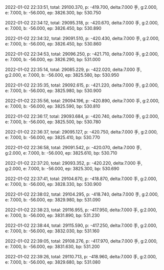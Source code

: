2022-01-02 22:33:51, total: 29100.370, p: -419.700, delta:7.000 手, g:2.000, e: 7.000, b: -56.000, ep: 3826.300, bp: 530.750

2022-01-02 22:34:12, total: 29095.318, p: -420.670, delta:7.000 手, g:2.000, e: 7.000, b: -56.000, ep: 3826.450, bp: 530.890

2022-01-02 22:34:32, total: 29091.510, p: -420.430, delta:7.000 手, g:2.000, e: 7.000, b: -56.000, ep: 3826.450, bp: 530.860

2022-01-02 22:34:53, total: 29096.250, p: -421.710, delta:7.000 手, g:2.000, e: 7.000, b: -56.000, ep: 3826.290, bp: 531.000

2022-01-02 22:35:14, total: 29085.229, p: -422.020, delta:7.000 手, g:2.000, e: 7.000, b: -56.000, ep: 3825.580, bp: 530.950

2022-01-02 22:35:35, total: 29092.615, p: -421.220, delta:7.000 手, g:2.000, e: 7.000, b: -56.000, ep: 3825.980, bp: 530.900

2022-01-02 22:35:56, total: 29094.196, p: -420.890, delta:7.000 手, g:2.000, e: 7.000, b: -56.000, ep: 3825.590, bp: 530.810

2022-01-02 22:36:17, total: 29093.684, p: -420.740, delta:7.000 手, g:2.000, e: 7.000, b: -56.000, ep: 3825.500, bp: 530.780

2022-01-02 22:36:37, total: 29095.127, p: -420.750, delta:7.000 手, g:2.000, e: 7.000, b: -56.000, ep: 3825.410, bp: 530.770

2022-01-02 22:36:58, total: 29091.542, p: -420.070, delta:7.000 手, g:2.000, e: 7.000, b: -56.000, ep: 3825.610, bp: 530.710

2022-01-02 22:37:20, total: 29093.352, p: -420.220, delta:7.000 手, g:2.000, e: 7.000, b: -56.000, ep: 3825.300, bp: 530.690

2022-01-02 22:37:41, total: 29104.670, p: -418.870, delta:7.000 手, g:2.000, e: 7.000, b: -56.000, ep: 3828.330, bp: 530.900

2022-01-02 22:38:02, total: 29104.295, p: -418.740, delta:7.000 手, g:2.000, e: 7.000, b: -56.000, ep: 3829.980, bp: 531.090

2022-01-02 22:38:23, total: 29116.955, p: -417.950, delta:7.000 手, g:2.000, e: 7.000, b: -56.000, ep: 3831.890, bp: 531.230

2022-01-02 22:38:44, total: 29115.590, p: -417.250, delta:7.000 手, g:2.000, e: 7.000, b: -56.000, ep: 3832.030, bp: 531.160

2022-01-02 22:39:05, total: 29108.276, p: -417.970, delta:7.000 手, g:2.000, e: 7.000, b: -56.000, ep: 3831.630, bp: 531.200

2022-01-02 22:39:26, total: 29110.713, p: -418.960, delta:7.000 手, g:2.000, e: 7.000, b: -56.000, ep: 3829.680, bp: 531.080